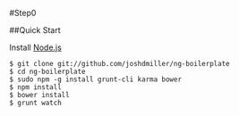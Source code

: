 #Step0

##Quick Start

Install [Node.js](http://nodejs.org/)
```shell
$ git clone git://github.com/joshdmiller/ng-boilerplate
$ cd ng-boilerplate
$ sudo npm -g install grunt-cli karma bower
$ npm install
$ bower install
$ grunt watch
```
